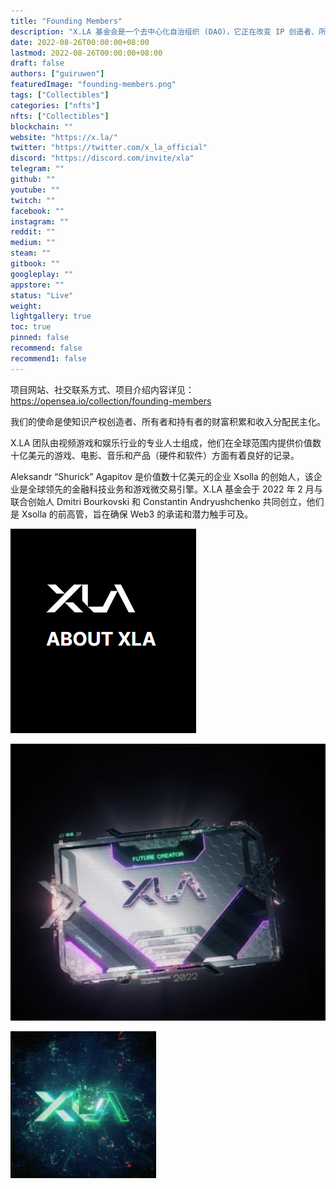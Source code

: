 ```yaml
---
title: "Founding Members"
description: "X.LA 基金会是一个去中心化自治组织 (DAO)，它正在改变 IP 创造者、所有者和持有者产生和赚取收入的方式。"
date: 2022-08-26T00:00:00+08:00
lastmod: 2022-08-26T00:00:00+08:00
draft: false
authors: ["guiruwen"]
featuredImage: "founding-members.png"
tags: ["Collectibles"]
categories: ["nfts"]
nfts: ["Collectibles"]
blockchain: ""
website: "https://x.la/"
twitter: "https://twitter.com/x_la_official"
discord: "https://discord.com/invite/xla"
telegram: ""
github: ""
youtube: ""
twitch: ""
facebook: ""
instagram: ""
reddit: ""
medium: ""
steam: ""
gitbook: ""
googleplay: ""
appstore: ""
status: "Live"
weight: 
lightgallery: true
toc: true
pinned: false
recommend: false
recommend1: false
---
```

项目网站、社交联系方式、项目介绍内容详见：https://opensea.io/collection/founding-members

我们的使命是使知识产权创造者、所有者和持有者的财富积累和收入分配民主化。

X.LA 团队由视频游戏和娱乐行业的专业人士组成，他们在全球范围内提供价值数十亿美元的游戏、电影、音乐和产品（硬件和软件）方面有着良好的记录。

Aleksandr “Shurick” Agapitov 是价值数十亿美元的企业 Xsolla 的创始人，该企业是全球领先的金融科技业务和游戏微交易引擎。X.LA 基金会于 2022 年 2 月与联合创始人 Dmitri Bourkovski 和 Constantin Andryushchenko 共同创立，他们是 Xsolla 的前高管，旨在确保 Web3 的承诺和潜力触手可及。

![nft](01.png)

![nft](02.png)

![nft](03.png)